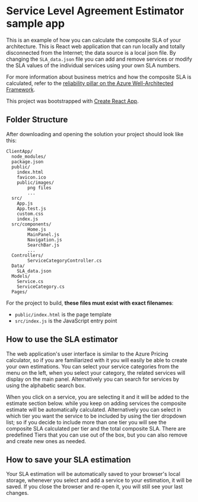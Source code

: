 # Service Level Agreement Estimator sample app

This is an example of how you can calculate the composite SLA of your architecture. This is React web application that can run locally and totally disconnected from the Internet; the data source is a local json file. By changing the `SLA_data.json` file you can add and remove services or modify the SLA values of the individual services using your own SLA numbers.

For more information about business metrics and how the composite SLA is calculated, refer to the [reliability pillar on the Azure Well-Architected Framework](https://learn.microsoft.com/azure/architecture/framework/resiliency/business-metrics#understand-service-level-agreements).

This project was bootstrapped with [Create React App](https://github.com/facebookincubator/create-react-app).

## Folder Structure

After downloading and opening the solution your project should look like this:

```output
ClientApp/
  node_modules/
  package.json
  public/
    index.html
    favicon.ico
    public/images/
        png files
        ...
  src/
    App.js
    App.test.js
    custom.css
    index.js
  src/components/
        Home.js
        MainPanel.js
        Navigation.js
        SearchBar.js
        ...
  Controllers/
        ServiceCategoryController.cs
  Data/
    SLA_data.json
  Models/
    Service.cs
    ServiceCategory.cs
  Pages/
```

For the project to build, **these files must exist with exact filenames**:

- `public/index.html` is the page template
- `src/index.js` is the JavaScript entry point

## How to use the SLA estimator

The web application's user interface is similar to the Azure Pricing calculator, so if you are familiarized with it you will easily be able to create your own estimations. You can select your service categories from the menu on the left, when you select your category, the related services will display on the main panel. Alternatively you can search for services by using the alphabetic search box.

When you click on a service, you are selecting it and it will be added to the estimate section below. while you keep on adding services the composite estimate will be automatically calculated. Alternatively you can select in which tier you want the service to be included by using the tier dropdown list; so if you decide to include more than one tier you will see the composite SLA calculated per tier and the total composite SLA. There are predefined Tiers that you can use out of the box, but you can also remove and create new ones as needed.

## How to save your SLA estimation

Your SLA estimation will be automatically saved to your browser's local storage, whenever you select and add a service to your estimation, it will be saved. If you close the browser and re-open it, you will still see your last changes.
